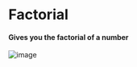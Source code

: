 # Factorial

#### Gives you the factorial of a number
![image](https://github.com/user-attachments/assets/28c7c77a-b2df-4c24-94a7-800fcb0cc662)
